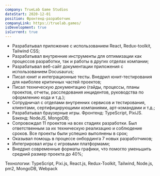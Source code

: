 ```yaml
---
company: TrueLab Game Studios
dateStart: 2020-12-01
position: Фронтенд-разработчик
companyLink: https://truelab.games/
isDevelopment: true
isCurrent: true
---
```


- Разрабатывал приложение с использованием React, Redux-toolkit, Tailwind CSS;
- Разрабатывал внутренние инструменты для оптимизации как процессов разработки, так и работы в других отделах компании;
- Разрабатывал веб-сайт документации приложения с использованием Docusaurus;
- Писал юнит и интеграционные тесты. Внедрил юнит-тестирования для наиболее критичных частей проектов;
- Писал техническую документацию (гайды, процессы, планы проектов, отчеты, расследования инцидентов, руководства по оформлению кода и т.д.);
- Сотрудничал с отделами внутренних сервисов и тестирования, клиентами, сертифицирующими компаниями, арт-командами и т.д.;
- Разрабатывал браузерные игры. Фронтенд: TypeScript, PixiJS. Бэкенд: NodeJS, MongoDB;
- Сопровождал 11 проектов на всех стадиях разработки. Был ответственным за их техническую реализацию и соблюдение сроков. Все проекты были успешно выполнены в срок;
- Оказывал помощь в процессе онбординга 7 новых разработчиков;
- Интегрировал игры с игровыми платформами;
- Внедрил современные форматы графики, что помогло уменьшить средний размер проекта до 40%;

Технологии: TypeScript, Pixi.js, React.js, Redux-Toolkit, Tailwind, Node.js, pm2, MongoDB, Webpack

